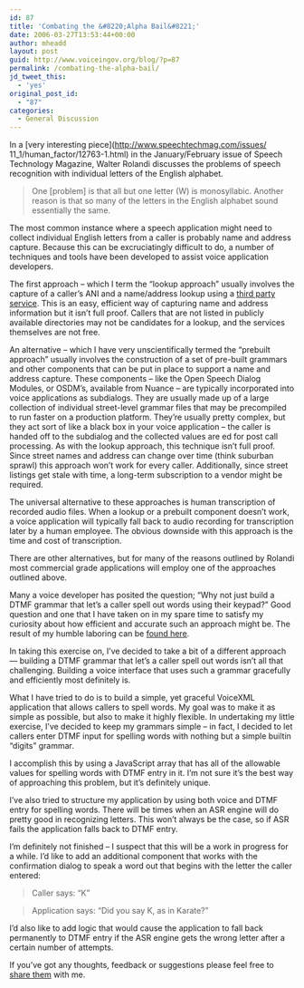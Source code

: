 ```yaml
---
id: 87
title: 'Combating the &#8220;Alpha Bail&#8221;'
date: 2006-03-27T13:53:44+00:00
author: mheadd
layout: post
guid: http://www.voiceingov.org/blog/?p=87
permalink: /combating-the-alpha-bail/
jd_tweet_this:
  - 'yes'
original_post_id:
  - "87"
categories:
  - General Discussion
---
```

In a [very interesting piece](http://www.speechtechmag.com/issues/ 11_1/human_factor/12763-1.html) in the January/February issue of Speech Technology Magazine, Walter Rolandi discusses the problems of speech recognition with individual letters of the English alphabet.

> One [problem] is that all but one letter (W) is monosyllabic. Another reason is that so many of the letters in the English alphabet sound essentially the same. 

The most common instance where a speech application might need to collect individual English letters from a caller is probably name and address capture. Because this can be excruciatingly difficult to do, a number of techniques and tools have been developed to assist voice application developers.

The first approach &#8211; which I term the &#8220;lookup approach&#8221; usually involves the capture of a caller&#8217;s ANI and a name/address lookup using a [third party service](http://community.voxeo.com/services_pro/targus/usage.jsp). This is an easy, efficient way of capturing name and address information but it isn&#8217;t full proof. Callers that are not listed in publicly available directories may not be candidates for a lookup, and the services themselves are not free.

An alternative &#8211; which I have very unscientifically termed the &#8220;prebuilt approach&#8221; usually involves the construction of a set of pre-built grammars and other components that can be put in place to support a name and address capture. These components &#8211; like the Open Speech Dialog Modules, or OSDM&#8217;s, available from Nuance &#8211; are typically incorporated into voice applications as subdialogs. They are usually made up of a large collection of individual street-level grammar files that may be precompiled to run faster on a production platform. They&#8217;re usually pretty complex, but they act sort of like a black box in your voice application &#8211; the caller is handed off to the subdialog and the collected values are <return>ed for post call processing. As with the lookup approach, this technique isn&#8217;t full proof. Since street names and address can change over time (think suburban sprawl) this approach won&#8217;t work for every caller. Additionally, since street listings get stale with time, a long-term subscription to a vendor might be required.

The universal alternative to these approaches is human transcription of recorded audio files. When a lookup or a prebuilt component doesn&#8217;t work, a voice application will typically fall back to audio recording for transcription later by a human employee. The obvious downside with this approach is the time and cost of transcription.

There are other alternatives, but for many of the reasons outlined by Rolandi most commercial grade applications will employ one of the approaches outlined above.

Many a voice developer has posited the question; &#8220;Why not just build a DTMF grammar that let&#8217;s a caller spell out words using their keypad?&#8221; Good question and one that I have taken on in my spare time to satisfy my curiosity about how efficient and accurate such an approach might be. The result of my humble laboring can be <a href="http://www.voiceingov.org/xfiles/spellTest.txt" target="_blank">found here</a>.

In taking this exercise on, I&#8217;ve decided to take a bit of a different approach &#8212; building a DTMF grammar that let&#8217;s a caller spell out words isn&#8217;t all that challenging. Building a voice interface that uses such a grammar gracefully and efficiently most definitely is. 

What I have tried to do is to build a simple, yet graceful VoiceXML application that allows callers to spell words. My goal was to make it as simple as possible, but also to make it highly flexible. In undertaking my little exercise, I&#8217;ve decided to keep my grammars simple &#8211; in fact, I decided to let callers enter DTMF input for spelling words with nothing but a simple builtin &#8220;digits&#8221; grammar.

I accomplish this by using a JavaScript array that has all of the allowable values for spelling words with DTMF entry in it. I&#8217;m not sure it&#8217;s the best way of approaching this problem, but it&#8217;s definitely unique.

I&#8217;ve also tried to structure my application by using both voice and DTMF entry for spelling words. There will be times when an ASR engine will do pretty good in recognizing letters. This won&#8217;t always be the case, so if ASR fails the application falls back to DTMF entry.

I&#8217;m definitely not finished &#8211; I suspect that this will be a work in progress for a while. I&#8217;d like to add an additional component that works with the confirmation dialog to speak a word out that begins with the letter the caller entered:

> Caller says: &#8220;K&#8221;
  
> Application says: &#8220;Did you say K, as in Karate?&#8221; 

I&#8217;d also like to add logic that would cause the application to fall back permanently to DTMF entry if the ASR engine gets the wrong letter after a certain number of attempts.

If you&#8217;ve got any thoughts, feedback or suggestions please feel free to [share them](mailto:mheadd@voiceingov.org) with me.
